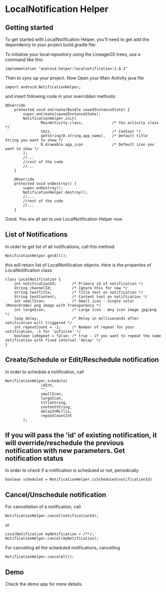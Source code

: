 LocalNotification Helper
===========

Getting started
---------------

To get started with LocalNotification Helper, you'll need to get
add the dependency to your project build.gradle file:

To initialise your local repository using the LineageOS trees, use a command like this:
```
implementation "android.helper:localnotification:1.0.1"
```
Then to sync up your project.
Now Open your Main Activity java file
```
import android.NotificationHelper;
```
and insert following code in your overridden methods:
```
@Override
    protected void onCreate(Bundle savedInstanceState) {
        super.onCreate(savedInstanceState);
        NotificationHelper.init(
                MainActivity.class,             /* You activity class */
                this,                           /* Context */
                getString(R.string.app_name),   /* Default title String you want to show */
                R.drawable.app_icon             /* Default icon you want to show */
        );
        //...
        //rest of the code
        //...
    }

    @Override
    protected void onDestroy() {
        super.onDestroy();
        NotificationHelper.destroy();
        //...
        //rest of the code
        //...
    }
```

Good. You are all set to use LocalNotification Helper now.

List of Notifications
--------
In order to get list of all notifications, call this method:

```
NotificationHelper.getAll();
```

this will return list of LocalNotification objects. Here is the properties of LocalNotification class.
```
class LocalNotification {
    int notificationId;       /* Primary id of notification */
    String channelId;         /* Ignore this for now */
    String textTitle;         /* Title text on notification */
    String textContent;       /* Content text on notification */
    int smallIcon;            /* Small icon - Single color (Monochrome) png image with Transparency */
    int largeIcon;            /* Large icon - Any icon image jpg/png */
    long delay;               /* Delay in milliseconds after notification will triggered */
    int repeatCount = -1;     /* Number of repeat for your notification, -1 for 'infinite' */
    boolean isRepeat = false; /* true - if you want to repeat the same notification with fixed interval 'delay' */
}
```
Create/Schedule or Edit/Reschedule notification
--------
In order to schedule a notification, call
```
NotificationHelper.schedule(
                idInt,
                "",
                smallIcon,
                largeIcon,
                titleString,
                contentString,
                delayInMillis,
                repeatCountInt
        );
```
If you will pass the 'id' of existing notification, it will override/reschedule the previous notification with new parameters.
Get notification status
--------
In order to check if a notification is scheduled or not, periodically
```
boolean scheduled = NotificationHelper.isScheduled(notificationId)
```

Cancel/Unschedule notification
--------
For cancellation of a notification, call
```
NotificationHelper.cancel(notificationId);
```
or
```
LocalNotification myNotification = /**/;
NotificationHelper.cancel(myNotification);
```

For cancelling all the scheduled notifications, cancelling
```
NotificationHelper.cancelAll();
```

Demo
--------
Check the demo app for more details.
